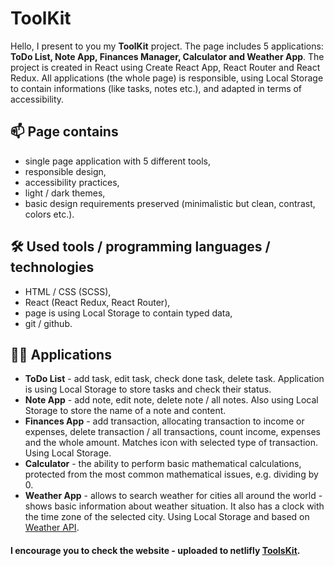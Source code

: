 # ToolKit

Hello, I present to you my **ToolKit** project. The page includes 5 applications: **ToDo List, 
Note App, Finances Manager, Calculator and Weather App**. The project is created in React using Create React App, React Router and React Redux.
All applications (the whole page) is responsible, using Local Storage to contain informations (like tasks,
notes etc.), and adapted in terms of accessibility.

## 📫 Page contains

- single page application with 5 different tools,
- responsible design,
- accessibility practices,
- light / dark themes,
- basic design requirements preserved (minimalistic but clean, contrast, colors etc.).

## 🛠 Used tools / programming languages / technologies

- HTML / CSS (SCSS),
- React (React Redux, React Router),
- page is using Local Storage to contain typed data,
- git / github.

## 👩‍💻 Applications

- **ToDo List** - add task, edit task, check done task, delete task. Application is using Local Storage to store tasks and check their status. 
- **Note App** - add note, edit note, delete note / all notes. Also using Local Storage to store the name of a note and content.
- **Finances App** - add transaction, allocating transaction to income or expenses, delete transaction / all transactions, count income, expenses and the whole amount. Matches icon with selected type of transaction. Using Local Storage.
- **Calculator** - the ability to perform basic mathematical calculations, protected from the most common mathematical issues, e.g. dividing by 0.
- **Weather App** - allows to search weather for cities all around the world - shows basic information about weather situation. It also has a clock with the time zone of the selected city. Using Local Storage and based on [Weather API](https://openweathermap.org//).

#### I encourage you to check the website - uploaded to netlifly [ToolsKit](https://toolskit.netlify.app/).
